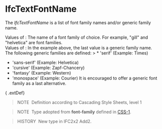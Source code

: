 # IfcTextFontName

The _IfcTextFontName_ is a list of font family names and/or generic family name.

Values of **<family-name>**: The name of a font family of choice. For example, "gill" and "helvetica" are font families.  
Values of **<generic-family>**: In the example above, the last value is a generic family name. The following generic families are defined: > * 'serif' (Example: Times)

* 'sans-serif' (Example: Helvetica)
* 'cursive' (Example: Zapf-Chancery)
* 'fantasy' (Example: Western)
* 'monospace' (Example: Courier)
It is encouraged to offer a generic font family as a last alternative.

{ .extDef}
> NOTE&nbsp; Definition according to Cascading Style Sheets, level 1  

> NOTE&nbsp; Type adopted from **font-family** defined in [CSS-1](../../../bibliography.htm#CSS1).

> HISTORY&nbsp; New type in IFC2x2 Add2.
